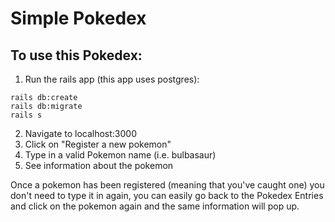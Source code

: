 # Simple Pokedex

## To use this Pokedex:
1. Run the rails app (this app uses postgres): 
```
rails db:create
rails db:migrate
rails s
```

2. Navigate to localhost:3000
3. Click on "Register a new pokemon"
4. Type in a valid Pokemon name (i.e. bulbasaur)
5. See information about the pokemon


Once a pokemon has been registered (meaning that you've caught one) you don't need to type it in again, you can easily go back to the Pokedex Entries and click on the pokemon again and the same information will pop up.